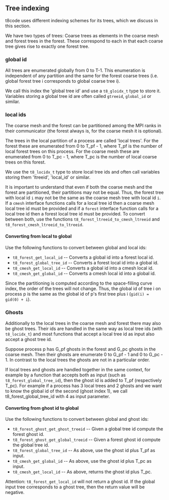 ## Tree indexing

t8code uses different indexing schemes for its trees, which we discuss in this section.

We have two types of trees: Coarse trees as elements in the coarse mesh and forest trees in the forest. These correspond to each in that each coarse tree gives rise to exactly one forest tree.


### global id

All trees are enumerated globally from 0 to T-1. This enumeration is independent of any partition and the same for the forest coarse trees
(i.e. global forest tree i corresponds to global coarse tree i).

We call this index the 'global tree id' and use a `t8_gloidx_t` type to store it.
Variables storing a global tree id are often called `gtreeid`, `global_id` or similar.

### local ids

The coarse mesh and the forest can be partitioned among the MPI ranks in their communicator (the forest always is, for the coarse mesh it is optional).

The trees in the local partition of a process are called 'local trees'. For the forest these are enumerated from 0 to T_pf - 1, where T_pf is the number of local forest trees on this process. For the coarse mesh these are enumerated from 0 to T_pc - 1, where T_pc is the number of local coarse trees on this forest.

We use the `t8_locidx_t` type to store local tree ids and often call variables storing them 'ltreeid', 'local_id' or similar.

It is important to understand that even if both the coarse mesh and the forest are partitioned, their partitions may not be equal.
Thus, the forest tree with local id `i` may not be the same as the coarse mesh tree with local id `i`.
If  a `cmesh` interface functions calls for a local tree id then a coarse mesh local tree id must be provided and if a `forest` interface
function calls for a local tree id then a forest local tree id must be provided.
To convert between both, use the functions `t8_forest_ltreeid_to_cmesh_ltreeid` and `t8_forest_cmesh_ltreeid_to_ltreeid`.

#### Converting from local to global

Use the following functions to convert between global and local ids:

 - `t8_forest_get_local_id` -- Converts a global id into a forest local id.
 - `t8_forest_global_tree_id` -- Converts a forest local id into a global id.
 - `t8_cmesh_get_local_id` -- Converts a global id into a cmesh local id.
 - `t8_cmesh_get_global_id` -- Converts a cmesh local id into a global id.


Since the partitioning is computed according to the space-filling curve index, the order of the trees will not change.
Thus, the global id of tree i on process p is the same as the global id of p's first tree plus i (`gid(i) = gid(0) + i`).

### Ghosts

Additionally to the local trees in the coarse mesh and forest there may also be ghost trees.
Their ids are handled in the same way as local tree ids (with `t8_locidx_t`) and most functions that accept a local tree
id as input also accept a ghost tree id.

Suppose process p has G_pf ghosts in the forest and G_pc ghosts in the coarse mesh.
Then their ghosts are enumerate 0 to G_pf - 1 and 0 to G_pc - 1. In contrast to the local trees the ghosts are not in a particular order.

If local trees and ghosts are handled together in the same context, for example by a function that accepts both as input (such as `t8_forest_global_tree_id`), then the ghost id is added to T_pf (respectively T_pc).
For example if a process has 3 local trees and 2 ghosts and we want to know the global id of the second (ghost index 1), we call t8_forest_global_tree_id with 4 as input parameter.

#### Converting from ghost id to global

Use the following functions to convert between global and ghost ids:

 - `t8_forest_ghost_get_ghost_treeid` -- Given a global tree id compute the forest ghost id.
 - `t8_forest_ghost_get_global_treeid` -- Given a forest ghost id compute the global tree id.
 - `t8_forest_global_tree_id` -- As above, use the ghost id plus T_pf as input.
 - `t8_cmesh_get_global_id` -- As above, use the ghost id plus T_pc as input.
 - `t8_cmesh_get_local_id` -- As above, returns the ghost id plus T_pc.

Attention: `t8_forest_get_local_id` will not return a ghost id. If the global input tree corresponds to a ghost tree, then the return value will be negative.






